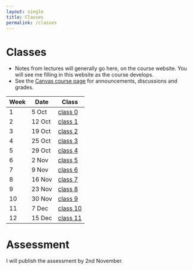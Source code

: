 ```yaml
---
layout: single
title: Classes
permalink: /classes
---
```


# Classes

* Notes from lectures will generally go here, on the course website.  You will
  see me filling in this website as the course develops.
* See the [Canvas course page](https://canvas.bham.ac.uk/courses/35188) for
  announcements, discussions and grades.

| Week | Date       | Class                     |
| ---- | ---------- | ------------------------- |
| 1    |  5 Oct     | [class 0](days/class_0)   |
| 2    | 12 Oct     | [class 1](days/class_1)   |
| 3    | 19 Oct     | [class 2](days/class_2)   |
| 4    | 25 Oct     | [class 3](days/class_3)   |
| 5    | 29 Oct     | [class 4](days/class_4)   |
| 6    |  2 Nov     | [class 5](days/class_5)   |
| 7    |  9 Nov     | [class 6](days/class_6)   |
| 8    | 16 Nov     | [class 7](days/class_7)   |
| 9    | 23 Nov     | [class 8](days/class_8)   |
| 10   | 30 Nov     | [class 9](days/class_9)   |
| 11   |  7 Dec     | [class 10](days/class_10) |
| 12   | 15 Dec     | [class 11](days/class_11) |

# Assessment

I will publish the assessment by 2nd November.
